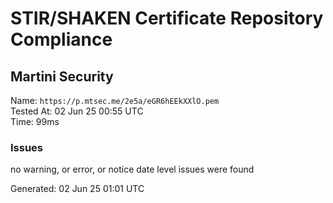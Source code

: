# STIR/SHAKEN Certificate Repository Compliance

## Martini Security

Name: `https://p.mtsec.me/2e5a/eGR6hEEkXXlO.pem`\
Tested At: 02 Jun 25 00:55 UTC\
Time: 99ms

### Issues

no warning, or error, or notice date level issues were found

Generated: 02 Jun 25 01:01 UTC